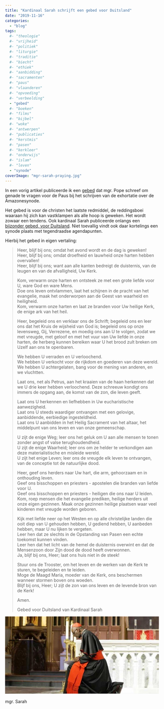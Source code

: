```yaml
---
title: "Kardinaal Sarah schrijft een gebed voor Duitsland"
date: "2019-11-16"
categories: 
  - "blog"
tags:
  #- "theologie"
  #- "vrijheid"
  #- "politiek"
  #- "liturgie"
  #- "traditie"
  #- "biecht"
  #- "ethiek"
  #- "aanbidding"
  #- "sacramenten"
  #- "paus"
  #- "vlaanderen"
  #- "opvoeding"
  #- "verbeelding"
  - "gebed"
  #- "boeken"
  #- "films"
  #- "bijbel"
  #- "woke"
  #- "antwerpen"
  #- "publicaties"
  #- "kerstmis"
  #- "pasen"
  #- "kerkleer"
  #- "onderwijs"
  #- "islam"
  #- "leven"
  - "synode"
coverImage: "mgr-sarah-praying.jpg"
---
```


In een vorig artikel publiceerde ik een [gebed](/blog/gebed-voor-een-nieuw-humanae-vitaewonder/) dat mgr. Pope schreef om genade te vragen voor de Paus bij het schrijven van de exhortatie over de Amazonesynode.

Het gebed is voor de christen het laatste redmiddel, de reddingsboei waaraan hij zich kan vastklampen als alle hoop is geweken. Het wordt zowaar een tendens. Ook kardinaal Sarah publiceerde onlangs een [bijzonder gebed, voor Duitsland](https://de.catholicnewsagency.com/story/ein-gebet-fur-deutschland-von-kardinal-robert-sarah-5339). Niet toevallig vindt ook daar kortelings een synode plaats met tegendraadse agendapunten.

Hierbij het gebed in eigen vertaling:

> Heer, blijf bij ons; omdat het avond wordt en de dag is geweken!  
> Heer, blijf bij ons; omdat droefheid en lauwheid onze harten hebben overvallen!  
> Heer, blijf bij ons; want aan alle kanten bedreigt de duisternis, van de leugen en van de afvalligheid, Uw Kerk.  
>   
> Kom, verwarm onze harten en ontsteek ze met een grote liefde voor U, ware God en ware Mens.  
> Doe ons leven ontvlammen, laat het schijnen in de pracht van het evangelie, maak het onderworpen aan de Geest van waarheid en heiligheid.  
> Kom, verwarm onze harten en laat ze branden voor Uw heilige Kerk, de enige ark van het heil.  
>   
> Heer, begeleid ons en verklaar ons de Schrift; begeleid ons en leer ons dat het Kruis de wijsheid van God is; begeleid ons op onze levensweg, Gij, Verrezene, en moedig ons aan U te volgen, zodat we met vreugde, met geloof en met het vuur van Uw liefde in onze harten, de herberg kunnen bereiken waar U het brood zult breken om Uzelf aan ons te openbaren.  
>   
> We hebben U verraden en U verloochend.  
> We hebben U verkocht voor de rijkdom en goederen van deze wereld.  
> We hebben U achtergelaten, bang voor de mening van anderen, en we vluchtten.  
>   
> Laat ons, net als Petrus, aan het kraaien van de haan herkennen dat we U drie keer hebben verloochend. Deze schreeuw kondigt ons immers de opgang aan, de komst van de zon, die leven geeft.  
>   
> Laat ons U herkennen en liefhebben in Uw eucharistische aanwezigheid.  
> Laat ons U steeds waardiger ontvangen met een gelovige, aanbiddende, eerbiedige ingesteldheid.  
> Laat ons U aanbidden in het Heilig Sacrament van het altaar, het middelpunt van ons leven en van onze gemeenschap.  
>   
> U zijt de enige Weg; leer ons het geluk om U aan alle mensen te tonen zonder angst of valse terughoudendheid.  
> U zijt de enige Waarheid; leer ons om ze helder te verkondigen aan deze materialistische en misleide wereld.  
> U zijt het enige Leven; leer ons de vreugde elk leven te ontvangen, van de conceptie tot de natuurlijke dood.  
>   
> Heer, geef ons herders naar Uw hart, die arm, gehoorzaam en in onthouding leven.  
> Geef ons bisschoppen en priesters - apostelen die branden van liefde voor U.  
> Geef ons bisschoppen en priesters - heiligen die ons naar U leiden.  
> Kom, roep mensen die het evangelie prediken, heilige herders uit onze eigen gezinnen. Maak onze gezinnen heilige plaatsen waar veel kinderen met vreugde worden geboren.  
>   
> Kijk met liefde neer op het Westen en op alle christelijke landen die ooit diep van U gehouden hebben, U gediend hebben, U aanbeden hebben, maar U nu lijken te vergeten.  
> Leer hen dat ze slechts in de Opstanding van Pasen een echte toekomst kunnen vinden.  
> Leer hen dat het licht van de hemel de duisternis overwint en dat de Mensenzoon door Zijn dood de dood heeft overwonnen.  
> Ja, blijf bij ons, Heer; laat ons huis niet in de steek!  
>   
> Stuur ons de Trooster, om het leven en de werken van de Kerk te sturen, te begeleiden en te leiden.  
> Moge de Maagd Maria, moeder van de Kerk, ons beschermen wanneer stormen boven ons woeden.  
> Blijf bij ons, Heer; U zijt de zon van ons leven en de levende bron van de Kerk!  
>   
> Amen.  
> 
> Gebed voor Duitsland van Kardinaal Sarah  

![](images/mgr-sarah-kneeling-700x350.jpg)

mgr. Sarah
